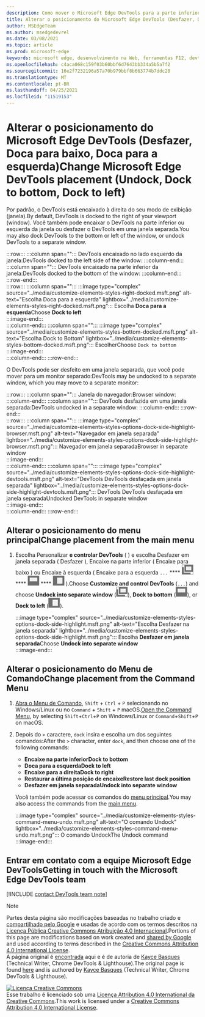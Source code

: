 ```yaml
---
description: Como mover o Microsoft Edge DevTools para a parte inferior ou esquerda do seu viewport ou para uma janela separada.
title: Alterar o posicionamento do Microsoft Edge DevTools (Desfazer, Doca para baixo, Doca para a esquerda)
author: MSEdgeTeam
ms.author: msedgedevrel
ms.date: 03/08/2021
ms.topic: article
ms.prod: microsoft-edge
keywords: microsoft edge, desenvolvimento na Web, ferramentas F12, devtools
ms.openlocfilehash: c4aca068c159f03b60bbf6d7643bb334a5b5a7f2
ms.sourcegitcommit: 16e2f7232196a57a70b979bbf8b663774b7ddc20
ms.translationtype: MT
ms.contentlocale: pt-BR
ms.lasthandoff: 04/25/2021
ms.locfileid: "11519153"
---
```

<!-- Copyright Kayce Basques 

   Licensed under the Apache License, Version 2.0 (the "License");
   you may not use this file except in compliance with the License.
   You may obtain a copy of the License at

       https://www.apache.org/licenses/LICENSE-2.0

   Unless required by applicable law or agreed to in writing, software
   distributed under the License is distributed on an "AS IS" BASIS,
   WITHOUT WARRANTIES OR CONDITIONS OF ANY KIND, either express or implied.
   See the License for the specific language governing permissions and
   limitations under the License.  -->

# <a name="change-microsoft-edge-devtools-placement-undock-dock-to-bottom-dock-to-left"></a><span data-ttu-id="c95dc-104">Alterar o posicionamento do Microsoft Edge DevTools (Desfazer, Doca para baixo, Doca para a esquerda)</span><span class="sxs-lookup"><span data-stu-id="c95dc-104">Change Microsoft Edge DevTools placement (Undock, Dock to bottom, Dock to left)</span></span>  

<span data-ttu-id="c95dc-105">Por padrão, o DevTools está encaixado à direita do seu modo de exibição (janela).</span><span class="sxs-lookup"><span data-stu-id="c95dc-105">By default, DevTools is docked to the right of your viewport (window).</span></span>  <span data-ttu-id="c95dc-106">Você também pode encaixar o DevTools na parte inferior ou esquerda da janela ou desfazer o DevTools em uma janela separada.</span><span class="sxs-lookup"><span data-stu-id="c95dc-106">You may also dock DevTools to the bottom or left of the window, or undock DevTools to a separate window.</span></span>

:::row:::
   :::column span="":::
      <span data-ttu-id="c95dc-107">DevTools encaixado no lado esquerdo da janela:</span><span class="sxs-lookup"><span data-stu-id="c95dc-107">DevTools docked to the left side of the window:</span></span>
   :::column-end:::
   :::column span="":::
      <span data-ttu-id="c95dc-108">DevTools encaixado na parte inferior da janela:</span><span class="sxs-lookup"><span data-stu-id="c95dc-108">DevTools docked to the bottom of the window:</span></span>
   :::column-end:::
:::row-end:::  
:::row:::
   :::column span="":::
      :::image type="complex" source="../media/customize-elements-styles-right-docked.msft.png" alt-text="Escolha Doca para a esquerda" lightbox="../media/customize-elements-styles-right-docked.msft.png":::
         <span data-ttu-id="c95dc-110">Escolha **Doca para a esquerda**</span><span class="sxs-lookup"><span data-stu-id="c95dc-110">Choose **Dock to left**</span></span>  
      :::image-end:::  
   :::column-end:::
   :::column span="":::
      :::image type="complex" source="../media/customize-elements-styles-bottom-docked.msft.png" alt-text="Escolha Dock to Bottom" lightbox="../media/customize-elements-styles-bottom-docked.msft.png":::
         <span data-ttu-id="c95dc-112">Escolher</span><span class="sxs-lookup"><span data-stu-id="c95dc-112">Choose</span></span> `Dock to bottom`  
      :::image-end:::  
   :::column-end:::
:::row-end:::  

<span data-ttu-id="c95dc-113">O DevTools pode ser desfeito em uma janela separada, que você pode mover para um monitor separado:</span><span class="sxs-lookup"><span data-stu-id="c95dc-113">DevTools may be undocked to a separate window, which you may move to a separate monitor:</span></span>

:::row:::
   :::column span="":::
      <span data-ttu-id="c95dc-114">Janela do navegador:</span><span class="sxs-lookup"><span data-stu-id="c95dc-114">Browser window:</span></span>
   :::column-end:::
   :::column span="":::
      <span data-ttu-id="c95dc-115">DevTools desfazida em uma janela separada:</span><span class="sxs-lookup"><span data-stu-id="c95dc-115">DevTools undocked in a separate window:</span></span>
   :::column-end:::
:::row-end:::  
:::row:::
   :::column span="":::
      :::image type="complex" source="../media/customize-elements-styles-options-dock-side-highlight-browser.msft.png" alt-text="Navegador em janela separada" lightbox="../media/customize-elements-styles-options-dock-side-highlight-browser.msft.png":::
         <span data-ttu-id="c95dc-117">Navegador em janela separada</span><span class="sxs-lookup"><span data-stu-id="c95dc-117">Browser in separate window</span></span>  
      :::image-end:::  
   :::column-end:::
   :::column span="":::
      :::image type="complex" source="../media/customize-elements-styles-options-dock-side-highlight-devtools.msft.png" alt-text="DevTools DevTools desfaçada em janela separada" lightbox="../media/customize-elements-styles-options-dock-side-highlight-devtools.msft.png":::
         <span data-ttu-id="c95dc-119">DevTools DevTools desfaçada em janela separada</span><span class="sxs-lookup"><span data-stu-id="c95dc-119">Undocked DevTools in separate window</span></span>  
      :::image-end:::  
   :::column-end:::
:::row-end:::  

## <a name="change-placement-from-the-main-menu"></a><span data-ttu-id="c95dc-120">Alterar o posicionamento do menu principal</span><span class="sxs-lookup"><span data-stu-id="c95dc-120">Change placement from the main menu</span></span>  

1.  <span data-ttu-id="c95dc-121">Escolha Personalizar **e controlar DevTools** \( \) e escolha Desfazer em janela separada \( Desfazer \), Encaixe na parte inferior \( Encaixe para baixo \) ou Encaixe à esquerda \( Encaixe para a esquerda `...` \*\*\*\* ![ ](../media/undock-icon.msft.png) \*\*\*\* ![ ](../media/bottom-icon.msft.png) \*\*\*\* ![ ](../media/left-icon.msft.png) \).</span><span class="sxs-lookup"><span data-stu-id="c95dc-121">Choose **Customize and control DevTools** \(`...`\) and choose **Undock into separate window** \(![Undock](../media/undock-icon.msft.png)\), **Dock to bottom** \(![Dock to bottom](../media/bottom-icon.msft.png)\), or **Dock to left** \(![Dock to left](../media/left-icon.msft.png)\).</span></span>  
    
    :::image type="complex" source="../media/customize-elements-styles-options-dock-side-highlight.msft.png" alt-text="Escolha Desfazer na janela separada" lightbox="../media/customize-elements-styles-options-dock-side-highlight.msft.png":::
       <span data-ttu-id="c95dc-123">Escolha **Desfazer em janela separada**</span><span class="sxs-lookup"><span data-stu-id="c95dc-123">Choose **Undock into separate window**</span></span>  
    :::image-end:::  
    
## <a name="change-placement-from-the-command-menu"></a><span data-ttu-id="c95dc-124">Alterar o posicionamento do Menu de Comando</span><span class="sxs-lookup"><span data-stu-id="c95dc-124">Change placement from the Command Menu</span></span>  

1.  <span data-ttu-id="c95dc-125">[Abra o Menu de Comando][DevtoolsCommandMenu], `Shift` + `Ctrl` + `P` selecionando no Windows/Linux ou no `Command` + `Shift` + `P` macOS.</span><span class="sxs-lookup"><span data-stu-id="c95dc-125">[Open the Command Menu][DevtoolsCommandMenu], by selecting `Shift`+`Ctrl`+`P` on Windows/Linux or `Command`+`Shift`+`P` on macOS.</span></span>  
1.  <span data-ttu-id="c95dc-126">Depois do `>` caractere, `dock` insira e escolha um dos seguintes comandos:</span><span class="sxs-lookup"><span data-stu-id="c95dc-126">After the `>` character, enter `dock`, and then choose one of the following commands:</span></span>  
    
    *  **<span data-ttu-id="c95dc-127">Encaixe na parte inferior</span><span class="sxs-lookup"><span data-stu-id="c95dc-127">Dock to bottom</span></span>**
    *  **<span data-ttu-id="c95dc-128">Doca para a esquerda</span><span class="sxs-lookup"><span data-stu-id="c95dc-128">Dock to left</span></span>**
    *  **<span data-ttu-id="c95dc-129">Encaixe para a direita</span><span class="sxs-lookup"><span data-stu-id="c95dc-129">Dock to right</span></span>**
    *  **<span data-ttu-id="c95dc-130">Restaurar a última posição de encaixe</span><span class="sxs-lookup"><span data-stu-id="c95dc-130">Restore last dock position</span></span>**
    *  **<span data-ttu-id="c95dc-131">Desfazer em janela separada</span><span class="sxs-lookup"><span data-stu-id="c95dc-131">Undock into separate window</span></span>**
    
    <span data-ttu-id="c95dc-132">Você também pode acessar os comandos do [menu principal](#change-placement-from-the-main-menu).</span><span class="sxs-lookup"><span data-stu-id="c95dc-132">You may also access the commands from the [main menu](#change-placement-from-the-main-menu).</span></span> 
    
    :::image type="complex" source="../media/customize-elements-styles-command-menu-undo.msft.png" alt-text="O comando Undock" lightbox="../media/customize-elements-styles-command-menu-undo.msft.png":::
       <span data-ttu-id="c95dc-134">O comando Undock</span><span class="sxs-lookup"><span data-stu-id="c95dc-134">The Undock command</span></span>  
    :::image-end:::  
    
## <a name="getting-in-touch-with-the-microsoft-edge-devtools-team"></a><span data-ttu-id="c95dc-135">Entrar em contato com a equipe Microsoft Edge DevTools</span><span class="sxs-lookup"><span data-stu-id="c95dc-135">Getting in touch with the Microsoft Edge DevTools team</span></span>  

[!INCLUDE [contact DevTools team note](../includes/contact-devtools-team-note.md)]  

<!-- links -->  

[DevtoolsCommandMenu]: ../command-menu/index.md "Execute comandos com o menu DevTools Command do Microsoft Edge | Microsoft Docs"  

> [!NOTE]
> <span data-ttu-id="c95dc-137">Partes desta página são modificações baseadas no trabalho criado e [compartilhado pelo Google][GoogleSitePolicies] e usadas de acordo com os termos descritos na [Licença Pública Creative Commons Atribuição 4.0 Internacional][CCA4IL].</span><span class="sxs-lookup"><span data-stu-id="c95dc-137">Portions of this page are modifications based on work created and [shared by Google][GoogleSitePolicies] and used according to terms described in the [Creative Commons Attribution 4.0 International License][CCA4IL].</span></span>  
> <span data-ttu-id="c95dc-138">A página original é [encontrada](https://developers.google.com/web/tools/chrome-devtools/customize/placement) aqui e é de autoria de [Kayce Basques][KayceBasques] \(Technical Writer, Chrome DevTools \& Lighthouse\).</span><span class="sxs-lookup"><span data-stu-id="c95dc-138">The original page is found [here](https://developers.google.com/web/tools/chrome-devtools/customize/placement) and is authored by [Kayce Basques][KayceBasques] \(Technical Writer, Chrome DevTools \& Lighthouse\).</span></span>  

[![Licença Creative Commons][CCby4Image]][CCA4IL]  
<span data-ttu-id="c95dc-140">Esse trabalho é licenciado sob uma [Licença Attribution 4.0 International da Creative Commons][CCA4IL].</span><span class="sxs-lookup"><span data-stu-id="c95dc-140">This work is licensed under a [Creative Commons Attribution 4.0 International License][CCA4IL].</span></span>  

[CCA4IL]: https://creativecommons.org/licenses/by/4.0  
[CCby4Image]: https://i.creativecommons.org/l/by/4.0/88x31.png  
[GoogleSitePolicies]: https://developers.google.com/terms/site-policies  
[KayceBasques]: https://developers.google.com/web/resources/contributors/kaycebasques  
